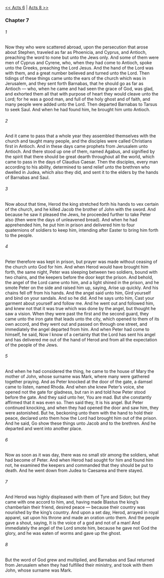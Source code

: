 [<< Acts 6](Acts%206.md)  |  [Acts 8 >>](Acts%208.md)

### Chapter 7
###### 1
Now they who were scattered abroad, upon the persecution that arose about Stephen, traveled as far as Phoenicia, and Cyprus, and Antioch, preaching the word to none but unto the Jews only. And some of them were men of Cyprus and Cyrene, who, when they had come to Antioch, spoke unto the Greeks, preaching the Lord Jesus. And the hand of the Lord was with them, and a great number believed and turned unto the Lord. Then tidings of these things came unto the ears of the church which was in Jerusalem, and they sent forth Barnabas, that he should go as far as Antioch — who, when he came and had seen the grace of God, was glad, and exhorted them all that with purpose of heart they would cleave unto the Lord; for he was a good man, and full of the holy ghost and of faith, and many people were added unto the Lord. Then departed Barnabas to Tarsus to seek Saul. And when he had found him, he brought him unto Antioch.

###### 2
And it came to pass that a whole year they assembled themselves with the church and taught many people, and the disciples were called Christians first in Antioch. And in these days came prophets from Jerusalem unto Antioch. And there stood up one of them, named Agabus, and signified by the spirit that there should be great dearth throughout all the world, which came to pass in the days of Claudius Caesar. Then the disciples, every man according to his ability, determined to send relief unto the brethren who dwelled in Judea, which also they did, and sent it to the elders by the hands of Barnabas and Saul.

###### 3
Now about that time, Herod the king stretched forth his hands to vex certain of the church, and he killed Jacob the brother of John with the sword. And because he saw it pleased the Jews, he proceeded further to take Peter also (then were the days of unleavened bread). And when he had apprehended him, he put him in prison and delivered him to four quaternions of soldiers to keep him, intending after Easter to bring him forth to the people.

###### 4
Peter therefore was kept in prison, but prayer was made without ceasing of the church unto God for him. And when Herod would have brought him forth, the same night, Peter was sleeping between two soldiers, bound with two chains, and the keepers before the door kept the prison. And behold, the angel of the Lord came unto him, and a light shined in the prison, and he smote Peter on the side and raised him up, saying, Arise up quickly. And his chains fell off from his hands. And the angel said unto him, Gird yourself and bind on your sandals. And so he did. And he says unto him, Cast your garment about yourself and follow me. And he went out and followed him, and knew not that it was true which was done by the angel, but thought he saw a vision. When they were past the first and the second guard, they came unto the iron gate that leads unto the city, which opened to them of its own accord, and they went out and passed on through one street, and immediately the angel departed from him. And when Peter had come to himself, he said, Now I know of a certainty that the Lord has sent his angel and has delivered me out of the hand of Herod and from all the expectation of the people of the Jews.

###### 5
And when he had considered the thing, he came to the house of Mary the mother of John, whose surname was Mark, where many were gathered together praying. And as Peter knocked at the door of the gate, a damsel came to listen, named Rhoda. And when she knew Peter’s voice, she opened not the gate for gladness, but ran in and told how Peter stood before the gate. And they said unto her, You are mad. But she constantly affirmed that it was even so. Then said they, It is his angel. But Peter continued knocking, and when they had opened the door and saw him, they were astonished. But he, beckoning unto them with the hand to hold their peace, declared unto them how the Lord had brought him out of the prison. And he said, Go show these things unto Jacob and to the brethren. And he departed and went into another place.

###### 6
Now as soon as it was day, there was no small stir among the soldiers, what had become of Peter. And when Herod had sought for him and found him not, he examined the keepers and commanded that they should be put to death. And he went down from Judea to Caesarea and there stayed.

###### 7
And Herod was highly displeased with them of Tyre and Sidon; but they came with one accord to him, and, having made Blastus the king’s chamberlain their friend, desired peace — because their country was nourished by the king’s country. And upon a set day, Herod, arrayed in royal apparel, sat upon his throne and made an oration unto them. And the people gave a shout, saying, It is the voice of a god and not of a man! And immediately the angel of the Lord smote him, because he gave not God the glory, and he was eaten of worms and gave up the ghost.

###### 8
But the word of God grew and multiplied, and Barnabas and Saul returned from Jerusalem when they had fulfilled their ministry, and took with them John, whose surname was Mark.